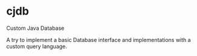 # cjdb
Custom Java Database

A try to implement a basic Database interface and implementations with a custom query language.
